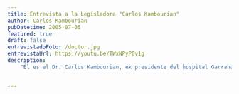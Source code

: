 ```yaml
---
title: Entrevista a la Legisladora "Carlos Kambourian"
author: Carlos Kambourian
pubDatetime: 2005-07-05
featured: true
draft: false
entrevistadoFoto: /doctor.jpg
entrevistaUrl: https://youtu.be/TWxNPyP0v1g
description: 
    "Él es el Dr. Carlos Kambourian, ex presidente del hospital Garrahan y médico reconocido de origen armenio. Como nosotros, cree que este proyecto trasciende más allá de lo que imaginamos por su valor e importancia, y nos apoya en la totalidad del proceso de la iniciativa. Además, discutimos respecto a la participación de la comunidad armenia en la política."


---
```




